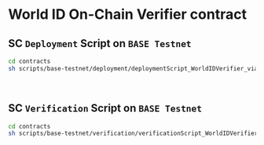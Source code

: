 # World ID On-Chain Verifier contract

## SC `Deployment` Script on `BASE Testnet`

```bash
cd contracts
sh scripts/base-testnet/deployment/deploymentScript_WorldIDVerifier_via_basescan.sh
```

<br>

## SC `Verification` Script on `BASE Testnet`

```bash
cd contracts
sh scripts/base-testnet/verification/verificationScript_WorldIDVerifier_via_basescan.sh
```